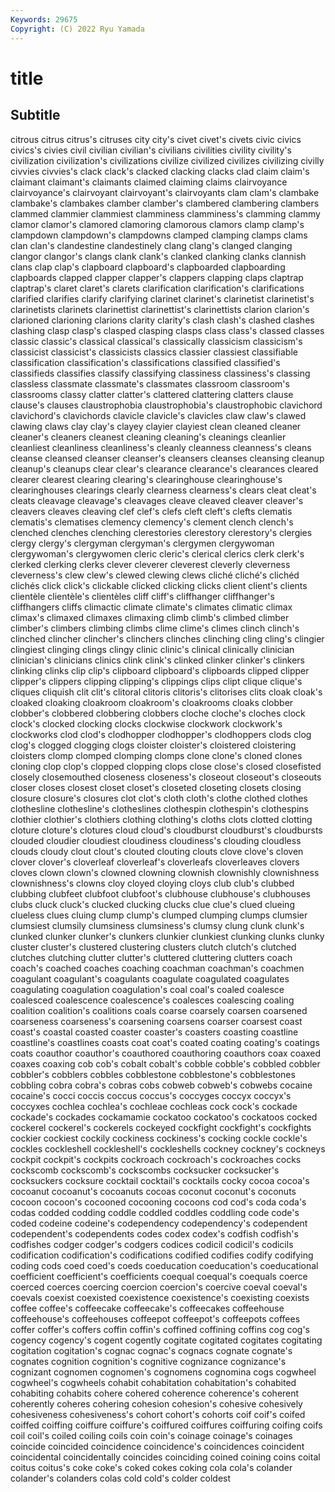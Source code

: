```yaml
---
Keywords: 29675
Copyright: (C) 2022 Ryu Yamada
---
```



# title

## Subtitle
 citrous citrus citrus's citruses city city's
civet civet's civets civic civics civics's civies civil civilian civilian's
civilians civilities civility civility's civilization civilization's civilizations civilize civilized civilizes
civilizing civilly civvies civvies's clack clack's clacked clacking clacks clad
claim claim's claimant claimant's claimants claimed claiming claims clairvoyance clairvoyance's
clairvoyant clairvoyant's clairvoyants clam clam's clambake clambake's clambakes clamber clamber's
clambered clambering clambers clammed clammier clammiest clamminess clamminess's clamming clammy
clamor clamor's clamored clamoring clamorous clamors clamp clamp's clampdown clampdown's
clampdowns clamped clamping clamps clams clan clan's clandestine clandestinely clang
clang's clanged clanging clangor clangor's clangs clank clank's clanked clanking
clanks clannish clans clap clap's clapboard clapboard's clapboarded clapboarding clapboards
clapped clapper clapper's clappers clapping claps claptrap claptrap's claret claret's
clarets clarification clarification's clarifications clarified clarifies clarify clarifying clarinet clarinet's
clarinetist clarinetist's clarinetists clarinets clarinettist clarinettist's clarinettists clarion clarion's clarioned
clarioning clarions clarity clarity's clash clash's clashed clashes clashing clasp
clasp's clasped clasping clasps class class's classed classes classic classic's
classical classical's classically classicism classicism's classicist classicist's classicists classics classier
classiest classifiable classification classification's classifications classified classified's classifieds classifies classify
classifying classiness classiness's classing classless classmate classmate's classmates classroom classroom's
classrooms classy clatter clatter's clattered clattering clatters clause clause's clauses
claustrophobia claustrophobia's claustrophobic clavichord clavichord's clavichords clavicle clavicle's clavicles claw
claw's clawed clawing claws clay clay's clayey clayier clayiest clean
cleaned cleaner cleaner's cleaners cleanest cleaning cleaning's cleanings cleanlier cleanliest
cleanliness cleanliness's cleanly cleanness cleanness's cleans cleanse cleansed cleanser cleanser's
cleansers cleanses cleansing cleanup cleanup's cleanups clear clear's clearance clearance's
clearances cleared clearer clearest clearing clearing's clearinghouse clearinghouse's clearinghouses clearings
clearly clearness clearness's clears cleat cleat's cleats cleavage cleavage's cleavages
cleave cleaved cleaver cleaver's cleavers cleaves cleaving clef clef's clefs
cleft cleft's clefts clematis clematis's clematises clemency clemency's clement clench
clench's clenched clenches clenching clerestories clerestory clerestory's clergies clergy clergy's
clergyman clergyman's clergymen clergywoman clergywoman's clergywomen cleric cleric's clerical clerics
clerk clerk's clerked clerking clerks clever cleverer cleverest cleverly cleverness
cleverness's clew clew's clewed clewing clews cliché cliché's clichéd clichés
click click's clickable clicked clicking clicks client client's clients clientèle
clientèle's clientèles cliff cliff's cliffhanger cliffhanger's cliffhangers cliffs climactic climate
climate's climates climatic climax climax's climaxed climaxes climaxing climb climb's
climbed climber climber's climbers climbing climbs clime clime's climes clinch
clinch's clinched clincher clincher's clinchers clinches clinching cling cling's clingier
clingiest clinging clings clingy clinic clinic's clinical clinically clinician clinician's
clinicians clinics clink clink's clinked clinker clinker's clinkers clinking clinks
clip clip's clipboard clipboard's clipboards clipped clipper clipper's clippers clipping
clipping's clippings clips clipt clique clique's cliques cliquish clit clit's
clitoral clitoris clitoris's clitorises clits cloak cloak's cloaked cloaking cloakroom
cloakroom's cloakrooms cloaks clobber clobber's clobbered clobbering clobbers cloche cloche's
cloches clock clock's clocked clocking clocks clockwise clockwork clockwork's clockworks
clod clod's clodhopper clodhopper's clodhoppers clods clog clog's clogged clogging
clogs cloister cloister's cloistered cloistering cloisters clomp clomped clomping clomps
clone clone's cloned clones cloning clop clop's clopped clopping clops
close close's closed closefisted closely closemouthed closeness closeness's closeout closeout's
closeouts closer closes closest closet closet's closeted closeting closets closing
closure closure's closures clot clot's cloth cloth's clothe clothed clothes
clothesline clothesline's clotheslines clothespin clothespin's clothespins clothier clothier's clothiers clothing
clothing's cloths clots clotted clotting cloture cloture's clotures cloud cloud's
cloudburst cloudburst's cloudbursts clouded cloudier cloudiest cloudiness cloudiness's clouding cloudless
clouds cloudy clout clout's clouted clouting clouts clove clove's cloven
clover clover's cloverleaf cloverleaf's cloverleafs cloverleaves clovers cloves clown clown's
clowned clowning clownish clownishly clownishness clownishness's clowns cloy cloyed cloying
cloys club club's clubbed clubbing clubfeet clubfoot clubfoot's clubhouse clubhouse's
clubhouses clubs cluck cluck's clucked clucking clucks clue clue's clued
clueing clueless clues cluing clump clump's clumped clumping clumps clumsier
clumsiest clumsily clumsiness clumsiness's clumsy clung clunk clunk's clunked clunker
clunker's clunkers clunkier clunkiest clunking clunks clunky cluster cluster's clustered
clustering clusters clutch clutch's clutched clutches clutching clutter clutter's cluttered
cluttering clutters coach coach's coached coaches coaching coachman coachman's coachmen
coagulant coagulant's coagulants coagulate coagulated coagulates coagulating coagulation coagulation's coal
coal's coaled coalesce coalesced coalescence coalescence's coalesces coalescing coaling coalition
coalition's coalitions coals coarse coarsely coarsen coarsened coarseness coarseness's coarsening
coarsens coarser coarsest coast coast's coastal coasted coaster coaster's coasters
coasting coastline coastline's coastlines coasts coat coat's coated coating coating's
coatings coats coauthor coauthor's coauthored coauthoring coauthors coax coaxed coaxes
coaxing cob cob's cobalt cobalt's cobble cobble's cobbled cobbler cobbler's
cobblers cobbles cobblestone cobblestone's cobblestones cobbling cobra cobra's cobras cobs
cobweb cobweb's cobwebs cocaine cocaine's cocci coccis coccus coccus's coccyges
coccyx coccyx's coccyxes cochlea cochlea's cochleae cochleas cock cock's cockade
cockade's cockades cockamamie cockatoo cockatoo's cockatoos cocked cockerel cockerel's cockerels
cockeyed cockfight cockfight's cockfights cockier cockiest cockily cockiness cockiness's cocking
cockle cockle's cockles cockleshell cockleshell's cockleshells cockney cockney's cockneys cockpit
cockpit's cockpits cockroach cockroach's cockroaches cocks cockscomb cockscomb's cockscombs cocksucker
cocksucker's cocksuckers cocksure cocktail cocktail's cocktails cocky cocoa cocoa's cocoanut
cocoanut's cocoanuts cocoas coconut coconut's coconuts cocoon cocoon's cocooned cocooning
cocoons cod cod's coda coda's codas codded codding coddle coddled
coddles coddling code code's coded codeine codeine's codependency codependency's codependent
codependent's codependents codes codex codex's codfish codfish's codfishes codger codger's
codgers codices codicil codicil's codicils codification codification's codifications codified codifies
codify codifying coding cods coed coed's coeds coeducation coeducation's coeducational
coefficient coefficient's coefficients coequal coequal's coequals coerce coerced coerces coercing
coercion coercion's coercive coeval coeval's coevals coexist coexisted coexistence coexistence's
coexisting coexists coffee coffee's coffeecake coffeecake's coffeecakes coffeehouse coffeehouse's coffeehouses
coffeepot coffeepot's coffeepots coffees coffer coffer's coffers coffin coffin's coffined
coffining coffins cog cog's cogency cogency's cogent cogently cogitate cogitated
cogitates cogitating cogitation cogitation's cognac cognac's cognacs cognate cognate's cognates
cognition cognition's cognitive cognizance cognizance's cognizant cognomen cognomen's cognomens cognomina
cogs cogwheel cogwheel's cogwheels cohabit cohabitation cohabitation's cohabited cohabiting cohabits
cohere cohered coherence coherence's coherent coherently coheres cohering cohesion cohesion's
cohesive cohesively cohesiveness cohesiveness's cohort cohort's cohorts coif coif's coifed
coiffed coiffing coiffure coiffure's coiffured coiffures coiffuring coifing coifs coil
coil's coiled coiling coils coin coin's coinage coinage's coinages coincide
coincided coincidence coincidence's coincidences coincident coincidental coincidentally coincides coinciding coined
coining coins coital coitus coitus's coke coke's coked cokes coking
cola cola's colander colander's colanders colas cold cold's colder coldest

